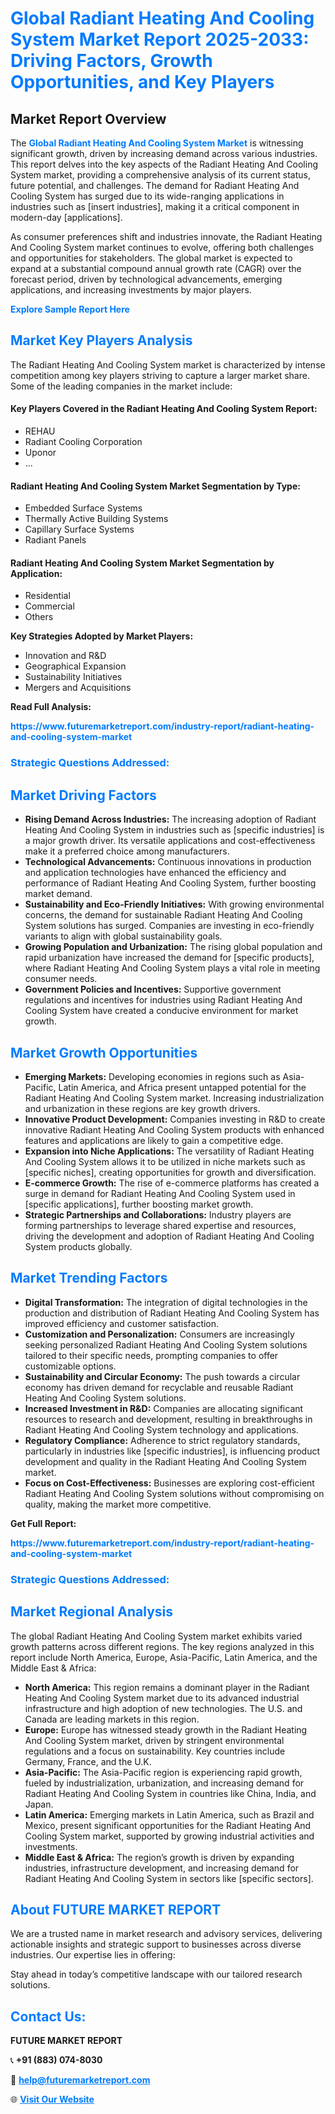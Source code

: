 <h1 style="color: #007BFF;">Global Radiant Heating And Cooling System Market Report 2025-2033: Driving Factors, Growth Opportunities, and Key Players</h1>

<section id="overview">
<h2>Market Report Overview</h2>
<p>The <a href="https://www.futuremarketreport.com/industry-report/radiant-heating-and-cooling-system-market" style="color: #007BFF; text-decoration: none;"><strong>Global Radiant Heating And Cooling System Market</strong></a> is witnessing significant growth, driven by increasing demand across various industries. This report delves into the key aspects of the Radiant Heating And Cooling System market, providing a comprehensive analysis of its current status, future potential, and challenges. The demand for Radiant Heating And Cooling System has surged due to its wide-ranging applications in industries such as [insert industries], making it a critical component in modern-day [applications].</p>
<p>As consumer preferences shift and industries innovate, the Radiant Heating And Cooling System market continues to evolve, offering both challenges and opportunities for stakeholders. The global market is expected to expand at a substantial compound annual growth rate (CAGR) over the forecast period, driven by technological advancements, emerging applications, and increasing investments by major players.</p>
</section>

<section id="overview">
<p><a href="https://www.futuremarketreport.com/request-sample/reportId=103074" style="color: #007BFF; text-decoration: none;"><strong>Explore Sample Report Here</strong></a></p>
</section>

<section id="key-players">
<h2 style="color: #007BFF;">Market Key Players Analysis</h2>
<p>The Radiant Heating And Cooling System market is characterized by intense competition among key players striving to capture a larger market share. Some of the leading companies in the market include:</p>
<h4>Key Players Covered in the Radiant Heating And Cooling System Report:</h4>
<ul><li>REHAU</li><li>Radiant Cooling Corporation</li><li>Uponor</li><li>...</li></ul>
<h4>Radiant Heating And Cooling System Market Segmentation by Type:</h4>
<ul><li>Embedded Surface Systems</li><li>Thermally Active Building Systems</li><li>Capillary Surface Systems</li><li>Radiant Panels</li></ul>

<h4>Radiant Heating And Cooling System Market Segmentation by Application:</h4>
<ul><li>Residential</li><li>Commercial</li><li>Others</li></ul>
<p><strong>Key Strategies Adopted by Market Players:</strong></p>
<ul>
<li>Innovation and R&D</li>
<li>Geographical Expansion</li>
<li>Sustainability Initiatives</li>
<li>Mergers and Acquisitions</li>
</ul>
</section>

<section>
<p><strong>Read Full Analysis: </strong></p><a href="https://www.futuremarketreport.com/industry-report/radiant-heating-and-cooling-system-market" style="color: #007BFF; text-decoration: none;"><strong>https://www.futuremarketreport.com/industry-report/radiant-heating-and-cooling-system-market</strong></a>
<h3 style="color: #007BFF;">Strategic Questions Addressed:</h3>
</section>

<section id="driving-factors">
<h2 style="color: #007BFF;">Market Driving Factors</h2>
<ul>
<li><strong>Rising Demand Across Industries:</strong> The increasing adoption of Radiant Heating And Cooling System in industries such as [specific industries] is a major growth driver. Its versatile applications and cost-effectiveness make it a preferred choice among manufacturers.</li>
<li><strong>Technological Advancements:</strong> Continuous innovations in production and application technologies have enhanced the efficiency and performance of Radiant Heating And Cooling System, further boosting market demand.</li>
<li><strong>Sustainability and Eco-Friendly Initiatives:</strong> With growing environmental concerns, the demand for sustainable Radiant Heating And Cooling System solutions has surged. Companies are investing in eco-friendly variants to align with global sustainability goals.</li>
<li><strong>Growing Population and Urbanization:</strong> The rising global population and rapid urbanization have increased the demand for [specific products], where Radiant Heating And Cooling System plays a vital role in meeting consumer needs.</li>
<li><strong>Government Policies and Incentives:</strong> Supportive government regulations and incentives for industries using Radiant Heating And Cooling System have created a conducive environment for market growth.</li>
</ul>
</section>

<section id="growth-opportunities">
<h2 style="color: #007BFF;">Market Growth Opportunities</h2>
<ul>
<li><strong>Emerging Markets:</strong> Developing economies in regions such as Asia-Pacific, Latin America, and Africa present untapped potential for the Radiant Heating And Cooling System market. Increasing industrialization and urbanization in these regions are key growth drivers.</li>
<li><strong>Innovative Product Development:</strong> Companies investing in R&D to create innovative Radiant Heating And Cooling System products with enhanced features and applications are likely to gain a competitive edge.</li>
<li><strong>Expansion into Niche Applications:</strong> The versatility of Radiant Heating And Cooling System allows it to be utilized in niche markets such as [specific niches], creating opportunities for growth and diversification.</li>
<li><strong>E-commerce Growth:</strong> The rise of e-commerce platforms has created a surge in demand for Radiant Heating And Cooling System used in [specific applications], further boosting market growth.</li>
<li><strong>Strategic Partnerships and Collaborations:</strong> Industry players are forming partnerships to leverage shared expertise and resources, driving the development and adoption of Radiant Heating And Cooling System products globally.</li>
</ul>
</section>

<section id="trending-factors">
<h2 style="color: #007BFF;">Market Trending Factors</h2>
<ul>
<li><strong>Digital Transformation:</strong> The integration of digital technologies in the production and distribution of Radiant Heating And Cooling System has improved efficiency and customer satisfaction.</li>
<li><strong>Customization and Personalization:</strong> Consumers are increasingly seeking personalized Radiant Heating And Cooling System solutions tailored to their specific needs, prompting companies to offer customizable options.</li>
<li><strong>Sustainability and Circular Economy:</strong> The push towards a circular economy has driven demand for recyclable and reusable Radiant Heating And Cooling System solutions.</li>
<li><strong>Increased Investment in R&D:</strong> Companies are allocating significant resources to research and development, resulting in breakthroughs in Radiant Heating And Cooling System technology and applications.</li>
<li><strong>Regulatory Compliance:</strong> Adherence to strict regulatory standards, particularly in industries like [specific industries], is influencing product development and quality in the Radiant Heating And Cooling System market.</li>
<li><strong>Focus on Cost-Effectiveness:</strong> Businesses are exploring cost-efficient Radiant Heating And Cooling System solutions without compromising on quality, making the market more competitive.</li>
</ul>
</section>

<section>
<p><strong>Get Full Report: </strong></p><a href="https://www.futuremarketreport.com/industry-report/radiant-heating-and-cooling-system-market" style="color: #007BFF; text-decoration: none;"><strong>https://www.futuremarketreport.com/industry-report/radiant-heating-and-cooling-system-market</strong></a>
<h3 style="color: #007BFF;">Strategic Questions Addressed:</h3>
</section>


<section id="regional-analysis">
<h2 style="color: #007BFF;">Market Regional Analysis</h2>
<p>The global Radiant Heating And Cooling System market exhibits varied growth patterns across different regions. The key regions analyzed in this report include North America, Europe, Asia-Pacific, Latin America, and the Middle East & Africa:</p>
<ul>
<li><strong>North America:</strong> This region remains a dominant player in the Radiant Heating And Cooling System market due to its advanced industrial infrastructure and high adoption of new technologies. The U.S. and Canada are leading markets in this region.</li>
<li><strong>Europe:</strong> Europe has witnessed steady growth in the Radiant Heating And Cooling System market, driven by stringent environmental regulations and a focus on sustainability. Key countries include Germany, France, and the U.K.</li>
<li><strong>Asia-Pacific:</strong> The Asia-Pacific region is experiencing rapid growth, fueled by industrialization, urbanization, and increasing demand for Radiant Heating And Cooling System in countries like China, India, and Japan.</li>
<li><strong>Latin America:</strong> Emerging markets in Latin America, such as Brazil and Mexico, present significant opportunities for the Radiant Heating And Cooling System market, supported by growing industrial activities and investments.</li>
<li><strong>Middle East & Africa:</strong> The region’s growth is driven by expanding industries, infrastructure development, and increasing demand for Radiant Heating And Cooling System in sectors like [specific sectors].</li>
</ul>
</section>

<footer>
<h2 style="color: #007BFF;">About FUTURE MARKET REPORT</h2>
<p>We are a trusted name in market research and advisory services, delivering actionable insights and strategic support to businesses across diverse industries. Our expertise lies in offering:</p>

<p>Stay ahead in today’s competitive landscape with our tailored research solutions.</p>

<h2 style="color: #007BFF;">Contact Us:</h2>
<p><strong>FUTURE MARKET REPORT</strong></p>
<p>📞 <strong>+91 (883) 074-8030</strong></p>
<p>📧 <strong><a href="mailto:help@futuremarketreport.com" style="color: #007BFF;">help@futuremarketreport.com</a></strong></p>
<p>🌐 <strong><a href="https://www.futuremarketreport.com/" style="color: #007BFF;">Visit Our Website</a></strong></p>
</footer>